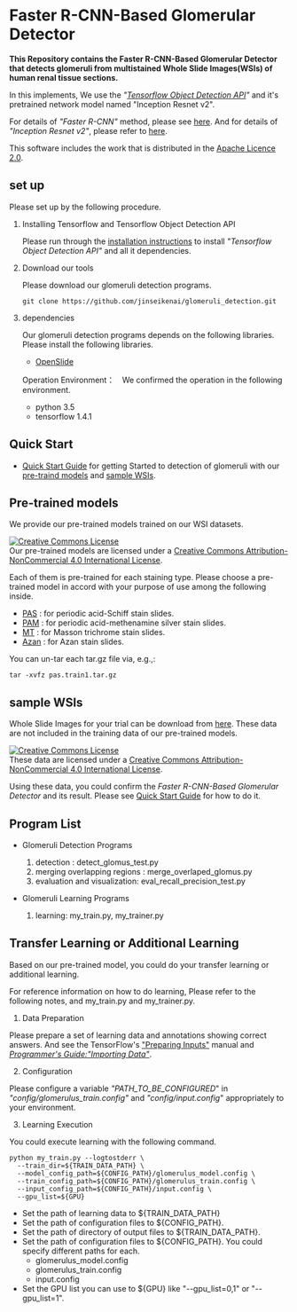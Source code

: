# Faster R-CNN-Based Glomerular Detector
**This Repository contains the Faster R-CNN-Based Glomerular Detector that detects glomeruli from multistained Whole Slide Images(WSIs) of human renal tissue sections.**

 In this implements, We use the *"[Tensorflow Object Detection API](https://github.com/tensorflow/models/tree/master/research/object_detection)"*
 and it's pretrained network model named "Inception Resnet v2".

 For details of *"Faster R-CNN"* method, please see [here](https://arxiv.org/abs/1506.01497).
 And for details of *"Inception Resnet v2"*, please refer to [here](https://ai.googleblog.com/2016/08/improving-inception-and-image.html).

 This software includes the work that is distributed in the [Apache Licence 2.0](https://github.com/tensorflow/models/blob/master/LICENSE).

## set up

Please set up by the following procedure.

1. Installing Tensorflow and Tensorflow Object Detection API

    Please run through the [installation instructions](https://github.com/tensorflow/models/blob/master/research/object_detection/g3doc/installation.md) to install *"Tensorflow Object Detection API"* and all it dependencies.

2. Download our tools

    Please download our glomeruli detection programs.

    ```
    git clone https://github.com/jinseikenai/glomeruli_detection.git
    ```

1. dependencies

    Our glomeruli detection programs depends on the following libraries. Please install the following libraries.

    * [OpenSlide](https://openslide.org/)

    Operation Environment：　We confirmed the operation in the following environment.

    * python 3.5
    * tensorflow 1.4.1


## Quick Start

  * [Quick Start Guide](https://github.com/jinseikenai/glomeruli_detection/blob/master/detecting_glomeruli.md) for getting Started to detection of glomeruli with our [pre-traind models](#pre-trained_models) and [sample WSIs](#sample_wsi).

## <a name=pre-trained_models>Pre-trained models</a>

  We provide our pre-trained models trained on our WSI datasets.
  
  <a rel="license" href="http://creativecommons.org/licenses/by-nc/4.0/"><img alt="Creative Commons License" style="border-width:0" src="https://i.creativecommons.org/l/by-nc/4.0/88x31.png" /></a><br />Our pre-trained models are licensed under a <a rel="license" href="http://creativecommons.org/licenses/by-nc/4.0/">Creative Commons Attribution-NonCommercial 4.0 International License</a>.
  
  Each of them is pre-trained for each staining type.
  Please choose a pre-trained model in accord with your purpose of use among the following inside.
  
  * [PAS](http://www.m.u-tokyo.ac.jp/medinfo/download/jinai/faster_rcnn/trained_models/pas_train1.tar.gz) : for periodic acid-Schiff stain slides.
  * [PAM](http://www.m.u-tokyo.ac.jp/medinfo/download/jinai/faster_rcnn/trained_models/pam_train1.tar.gz) : for periodic acid-methenamine silver stain slides. 
  * [MT](http://www.m.u-tokyo.ac.jp/medinfo/download/jinai/faster_rcnn/trained_models/mt_train1.tar.gz) :  for Masson trichrome stain slides.
  * [Azan](http://www.m.u-tokyo.ac.jp/medinfo/download/jinai/faster_rcnn/trained_models/azan_train1.tar.gz) : for Azan stain slides.

  You can un-tar each tar.gz file via, e.g.,:

  ```
  tar -xvfz pas.train1.tar.gz
  ```

## <a name=sample_wsi>sample WSIs</a>

  Whole Slide Images for your trial can be download from [here](http://www.m.u-tokyo.ac.jp/medinfo/download/jinai/faster_rcnn/test_data.tar.gz).
  These data are not included in the training data of our pre-trained models.

  <a rel="license" href="http://creativecommons.org/licenses/by-nc/4.0/"><img alt="Creative Commons License" style="border-width:0" src="https://i.creativecommons.org/l/by-nc/4.0/88x31.png" /></a><br />These data are licensed under a <a rel="license" href="http://creativecommons.org/licenses/by-nc/4.0/">Creative Commons Attribution-NonCommercial 4.0 International License</a>.

  Using these data, you could confirm the *Faster R-CNN-Based Glomerular Detector* and its result.
  Please see [Quick Start Guide](https://github.com/jinseikenai/glomeruli_detection/blob/master/detecting_glomeruli.md) for how to do it.

## Program List
* Glomeruli Detection Programs
  1. detection : detect_glomus_test.py
  2. merging overlapping regions : merge_overlaped_glomus.py
  3. evaluation and visualization: eval_recall_precision_test.py

* Glomeruli Learning Programs
  1. learning: my_train.py, my_trainer.py

## <a name='learning'>Transfer Learning or Additional Learning</a>

  Based on our pre-trained model, you could do your transfer learning or additional learning.

  For reference information on how to do learning, Please refer to the following notes, and my_train.py and my_trainer.py.

1. Data Preparation

  Please prepare a set of learning data and annotations showing correct answers.
  And see the TensorFlow's ["Preparing Inputs"](https://github.com/tensorflow/models/blob/master/research/object_detection/g3doc/using_your_own_dataset.md) manual and [*Programmer's Guide:"Importing Data"*](https://www.tensorflow.org/programmers_guide/datasets).


2. Configuration

  Please configure a variable *"PATH_TO_BE_CONFIGURED*" in *"config/glomerulus_train.config"* and *"config/input.config*" appropriately to your environment.


3. Learning Execution

  You could execute learning with the following command.

  ```
  python my_train.py --logtostderr \
    --train_dir=${TRAIN_DATA_PATH} \
    --model_config_path=${CONFIG_PATH}/glomerulus_model.config \
    --train_config_path=${CONFIG_PATH}/glomerulus_train.config \
    --input_config_path=${CONFIG_PATH}/input.config \
    --gpu_list=${GPU}
  ```

  * Set the path of learning data to ${TRAIN_DATA_PATH}
  * Set the path of configuration files to ${CONFIG_PATH}.
  * Set the path of directory of output files to ${TRAIN_DATA_PATH}.
  * Set the path of configuration files to ${CONFIG_PATH}. You could specify different paths for each.
    * glomerulus_model.config
    * glomerulus_train.config
    * input.config
  * Set the GPU list you can use to ${GPU} like "--gpu_list=0,1" or "--gpu_list=1".
